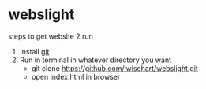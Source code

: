 # webslight


steps to get website 2 run

1. Install [git](https://git-scm.com/book/en/v2/Getting-Started-Installing-Git)
2. Run in terminal in whatever directory you want
   - git clone https://github.com/lwisehart/webslight.git
   - open index.html in browser